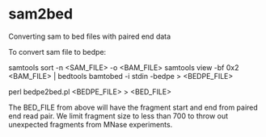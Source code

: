 # sam2bed
Converting sam to bed files with paired end data

To convert sam file to bedpe:

samtools sort -n <SAM_FILE> -o <BAM_FILE> 
samtools view -bf 0x2 <BAM_FILE> | bedtools bamtobed -i stdin -bedpe > <BEDPE_FILE>

perl bedpe2bed.pl <BEDPE_FILE> > <BED_FILE>

The BED_FILE from above will have the fragment start and end from paired end read pair. 
We limit fragment size to less than 700 to throw out unexpected fragments from MNase experiments.
